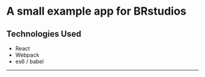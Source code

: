 # A small example app for BRstudios

## Technologies Used

* React
* Webpack
* es6 / babel

--------------------